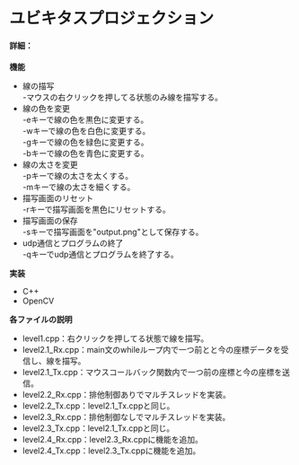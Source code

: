# ユビキタスプロジェクション
#### 詳細：

**機能**
* 線の描写<br>
    -マウスの右クリックを押してる状態のみ線を描写する。
* 線の色を変更<br>
    -eキーで線の色を黒色に変更する。<br>
    -wキーで線の色を白色に変更する。<br>
    -gキーで線の色を緑色に変更する。<br>
    -bキーで線の色を青色に変更する。
* 線の太さを変更<br>
    -pキーで線の太さを太くする。<br>
    -mキーで線の太さを細くする。
* 描写画面のリセット<br>
    -rキーで描写画面を黒色にリセットする。
* 描写画面の保存<br>
    -sキーで描写画面を"output.png"として保存する。
* udp通信とプログラムの終了<br>
    -qキーでudp通信とプログラムを終了する。

**実装**
* C++
* OpenCV

**各ファイルの説明**
* level1.cpp：右クリックを押してる状態で線を描写。
* level2.1_Rx.cpp：main文のwhileループ内で一つ前とと今の座標データを受信し、線を描写。
* level2.1_Tx.cpp：マウスコールバック関数内で一つ前の座標と今の座標を送信。
* level2.2_Rx.cpp：排他制御ありでマルチスレッドを実装。
* level2.2_Tx.cpp：level2.1_Tx.cppと同じ。
* level2.3_Rx.cpp：排他制御なしでマルチスレッドを実装。
* level2.3_Tx.cpp：level2.1_Tx.cppと同じ。
* level2.4_Rx.cpp：level2.3_Rx.cppに機能を追加。
* level2.4_Tx.cpp：level2.3_Tx.cppに機能を追加。
